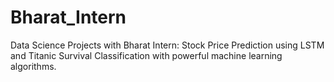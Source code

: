# Bharat_Intern
Data Science Projects with Bharat Intern: Stock Price Prediction using LSTM and Titanic Survival Classification with powerful machine learning algorithms.
